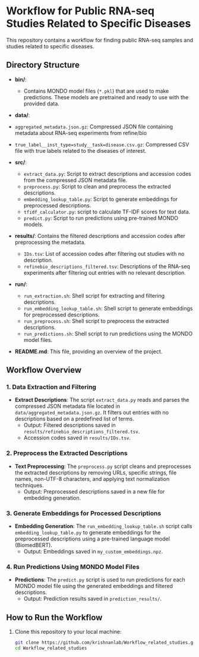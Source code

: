 # Workflow for Public RNA-seq Studies Related to Specific Diseases

This repository contains a  workflow for finding public RNA-seq samples and studies related to specific diseases. 

## Directory Structure

- **bin/**:
  -   Contains MONDO model files (`*.pkl`) that are used to make predictions. These models are pretrained and ready to use with the provided data.
-  **data/**: 
  - `aggregated_metadata.json.gz`: Compressed JSON file containing metadata about RNA-seq experiments from refine/bio
  - `true_label__inst_type=study__task=disease.csv.gz`: Compressed CSV file with true labels related to the diseases of interest.
- **src/**: 
  - `extract_data.py`: Script to extract descriptions and accession codes from the compressed JSON metadata file.
  - `preprocess.py`: Script to clean and preprocess the extracted descriptions.
  - `embedding_lookup_table.py`: Script to generate embeddings for preprocessed descriptions.
  - `tfidf_calculator.py`: script to calculate TF-IDF scores for text data.
  - `predict.py`: Script to run predictions using pre-trained MONDO models.

- **results/**: Contains the filtered descriptions and accession codes after preprocessing the metadata.
  - `IDs.tsv`: List of accession codes after filtering out studies with no description.
  - `refinebio_descriptions_filtered.tsv`: Descriptions of the RNA-seq experiments after filtering out entries with no relevant description.
- **run/**: 
  - `run_extraction.sh`: Shell script for extracting and filtering descriptions.
  - `run_embedding_lookup_table.sh`: Shell script to generate embeddings for preprocessed descriptions.
  - `run_preprocess.sh`: Shell script to preprocess the extracted descriptions.
  - `run_predictions.sh`: Shell script to run predictions using the MONDO model files.

- **README.md**: This file, providing an overview of the project.

## Workflow Overview

### 1. Data Extraction and Filtering
- **Extract Descriptions**: The script `extract_data.py` reads and parses the compressed JSON metadata file located in `data/aggregated_metadata.json.gz`. It filters out entries with no descriptions based on a predefined list of terms.
  - Output: Filtered descriptions saved in `results/refinebio_descriptions_filtered.tsv`.
  - Accession codes saved in `results/IDs.tsv`.

### 2. Preprocess the Extracted Descriptions
- **Text Preprocessing**: The `preprocess.py` script cleans and preprocesses the extracted descriptions by removing URLs, specific strings, file names, non-UTF-8 characters, and applying text normalization techniques.
  - Output: Preprocessed descriptions saved in a new file for embedding generation.

### 3. Generate Embeddings for Processed Descriptions
- **Embedding Generation**: The `run_embedding_lookup_table.sh` script calls `embedding_lookup_table.py` to generate embeddings for the preprocessed descriptions using a pre-trained language model (BiomedBERT).
  - Output: Embeddings saved in `my_custom_embeddings.npz`.

### 4. Run Predictions Using MONDO Model Files
- **Predictions**: The `predict.py` script is used to run predictions for each MONDO model file using the generated embeddings and filtered descriptions.
  - Output: Prediction results saved in `prediction_results/`.

## How to Run the Workflow

1. Clone this repository to your local machine:
   ```bash
   git clone https://github.com/krishnanlab/Workflow_related_studies.git
   cd Workflow_related_studies
